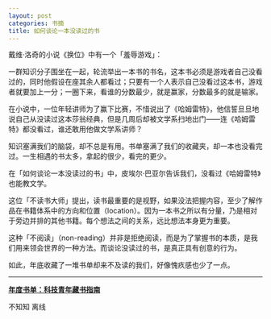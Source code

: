 ```yaml
---
layout: post
categories: 书摘
title: 如何谈论一本没读过的书
---
```


戴维·洛奇的小说《换位》中有一个「羞辱游戏」：

一群知识分子围坐在一起，轮流举出一本书的书名，这本书必须是游戏者自己没看过的，同时他假设在座其余人都看过；只要有一个人表示自己没看过这本书，游戏者就要加上一分；一圈下来，看谁的分数最少，就是赢家，分数最多的就是输家。

在小说中，一位年轻讲师为了赢下比赛，不惜说出了《哈姆雷特》，他信誓旦旦地说自己从没读过这本莎翁经典，但是几周后却被文学系扫地出门——连《哈姆雷特》都没看过，谁还敢用他做文学系讲师？

知识塞满我们的脑袋，却不总是有用。书单塞满了我们的收藏夹，却一本也没看完过。一生相遇的书太多，拿起的很少，看完的更少。

在「如何谈论一本没读过的书」中，皮埃尔·巴亚尔告诉我们，没看过《哈姆雷特》也能教文学。

这位「不读书大师」提出，读书最重要的是视野，如果没法把握内容，至少了解作品在书籍体系中的方向和位置（location）。因为一本书之所以有分量，乃是相对于旁边并排的其他书籍。每个想法之间的关系，远比想法本身更为重要。

这种「不阅读」（non-reading）并非是拒绝阅读，而是为了掌握书的本质，是我们用来领会世界的一种方法。而谈论没读过的书，是真正具有创意的行为。

如此，年底收藏了一堆书单却来不及读的我们，好像愧疚感也少了一点。

---

**[年度书单：科技青年藏书指南](https://mp.weixin.qq.com/s/No54U6xLnm8_EMP8hvhPBw)**

不知知 离线